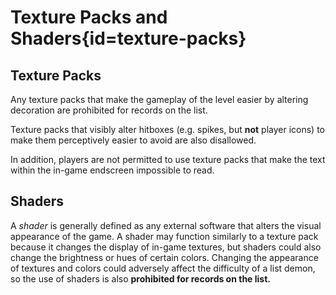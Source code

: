 <div class='panel fade js-scroll-anim' data-anim='fade'>

# Texture Packs and Shaders{id=texture-packs}

## Texture Packs

Any texture packs that make the gameplay of the level easier by altering decoration are prohibited for records on the list. 

Texture packs that visibly alter hitboxes (e.g. spikes, but **not** player icons) to make them perceptively easier to avoid are also disallowed.

In addition, players are not permitted to use texture packs that make the text within the in-game endscreen impossible to read.

## Shaders

A *shader* is generally defined as any external software that alters the visual appearance of the game. A shader may function similarly to a texture pack because it changes the display of in-game textures, but shaders could also change the brightness or hues of certain colors. Changing the appearance of textures and colors could adversely affect the difficulty of a list demon, so the use of shaders is also **prohibited for records on the list.**

</div>
